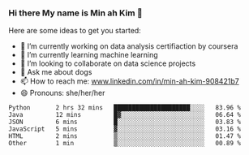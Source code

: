 ### Hi there My name is Min ah Kim 👋

Here are some ideas to get you started:

- 🔭 I’m currently working on data analysis certifiaction by coursera
- 🌱 I’m currently learning machine learning
- 👯 I’m looking to collaborate on data science projects
- 💬 Ask me about dogs
- 📫 How to reach me: www.linkedin.com/in/min-ah-kim-908421b7
- 😄 Pronouns: she/her/her

<!--START_SECTION:waka-->

```text
Python       2 hrs 32 mins   █████████████████████░░░░   83.96 %
Java         12 mins         █▓░░░░░░░░░░░░░░░░░░░░░░░   06.64 %
JSON         6 mins          █░░░░░░░░░░░░░░░░░░░░░░░░   03.83 %
JavaScript   5 mins          ▓░░░░░░░░░░░░░░░░░░░░░░░░   03.16 %
HTML         2 mins          ▒░░░░░░░░░░░░░░░░░░░░░░░░   01.47 %
Other        1 min           ▒░░░░░░░░░░░░░░░░░░░░░░░░   00.89 %
```

<!--END_SECTION:waka-->